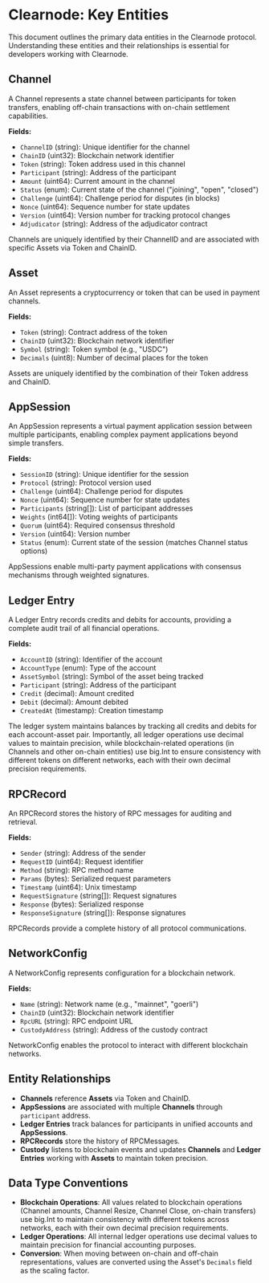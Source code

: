 # Clearnode: Key Entities

This document outlines the primary data entities in the Clearnode protocol. Understanding these entities and their relationships is essential for developers working with Clearnode.

## Channel

A Channel represents a state channel between participants for token transfers, enabling off-chain transactions with on-chain settlement capabilities.

**Fields:**
- `ChannelID` (string): Unique identifier for the channel
- `ChainID` (uint32): Blockchain network identifier
- `Token` (string): Token address used in this channel
- `Participant` (string): Address of the participant
- `Amount` (uint64): Current amount in the channel
- `Status` (enum): Current state of the channel ("joining", "open", "closed")
- `Challenge` (uint64): Challenge period for disputes (in blocks)
- `Nonce` (uint64): Sequence number for state updates
- `Version` (uint64): Version number for tracking protocol changes
- `Adjudicator` (string): Address of the adjudicator contract

Channels are uniquely identified by their ChannelID and are associated with specific Assets via Token and ChainID.

## Asset

An Asset represents a cryptocurrency or token that can be used in payment channels.

**Fields:**
- `Token` (string): Contract address of the token
- `ChainID` (uint32): Blockchain network identifier
- `Symbol` (string): Token symbol (e.g., "USDC")
- `Decimals` (uint8): Number of decimal places for the token

Assets are uniquely identified by the combination of their Token address and ChainID.

## AppSession

An AppSession represents a virtual payment application session between multiple participants, enabling complex payment applications beyond simple transfers.

**Fields:**
- `SessionID` (string): Unique identifier for the session
- `Protocol` (string): Protocol version used
- `Challenge` (uint64): Challenge period for disputes
- `Nonce` (uint64): Sequence number for state updates
- `Participants` (string[]): List of participant addresses
- `Weights` (int64[]): Voting weights of participants
- `Quorum` (uint64): Required consensus threshold
- `Version` (uint64): Version number
- `Status` (enum): Current state of the session (matches Channel status options)

AppSessions enable multi-party payment applications with consensus mechanisms through weighted signatures.

## Ledger Entry

A Ledger Entry records credits and debits for accounts, providing a complete audit trail of all financial operations.

**Fields:**
- `AccountID` (string): Identifier of the account
- `AccountType` (enum): Type of the account
- `AssetSymbol` (string): Symbol of the asset being tracked
- `Participant` (string): Address of the participant
- `Credit` (decimal): Amount credited
- `Debit` (decimal): Amount debited
- `CreatedAt` (timestamp): Creation timestamp

The ledger system maintains balances by tracking all credits and debits for each account-asset pair. Importantly, all ledger operations use decimal values to maintain precision, while blockchain-related operations (in Channels and other on-chain entities) use big.Int to ensure consistency with different tokens on different networks, each with their own decimal precision requirements.

## RPCRecord

An RPCRecord stores the history of RPC messages for auditing and retrieval.

**Fields:**
- `Sender` (string): Address of the sender
- `RequestID` (uint64): Request identifier
- `Method` (string): RPC method name
- `Params` (bytes): Serialized request parameters
- `Timestamp` (uint64): Unix timestamp
- `RequestSignature` (string[]): Request signatures
- `Response` (bytes): Serialized response
- `ResponseSignature` (string[]): Response signatures

RPCRecords provide a complete history of all protocol communications.

## NetworkConfig

A NetworkConfig represents configuration for a blockchain network.

**Fields:**
- `Name` (string): Network name (e.g., "mainnet", "goerli")
- `ChainID` (uint32): Blockchain network identifier
- `RpcURL` (string): RPC endpoint URL
- `CustodyAddress` (string): Address of the custody contract

NetworkConfig enables the protocol to interact with different blockchain networks.

## Entity Relationships

- **Channels** reference **Assets** via Token and ChainID.
- **AppSessions** are associated with multiple **Channels** through `participant` address.
- **Ledger Entries** track balances for participants in unified accounts and **AppSessions**.
- **RPCRecords** store the history of RPCMessages.
- **Custody** listens to blockchain events and updates **Channels** and **Ledger Entries** working with **Assets** to maintain token precision.

## Data Type Conventions

- **Blockchain Operations**: All values related to blockchain operations (Channel amounts, Channel Resize, Channel Close, on-chain transfers) use big.Int to maintain consistency with different tokens across networks, each with their own decimal precision requirements.
- **Ledger Operations**: All internal ledger operations use decimal values to maintain precision for financial accounting purposes.
- **Conversion**: When moving between on-chain and off-chain representations, values are converted using the Asset's `Decimals` field as the scaling factor.